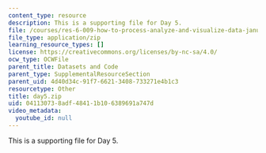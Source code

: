 ```yaml
---
content_type: resource
description: This is a supporting file for Day 5.
file: /courses/res-6-009-how-to-process-analyze-and-visualize-data-january-iap-2012/041130738adf48411b106389691a747d_day5.zip
file_type: application/zip
learning_resource_types: []
license: https://creativecommons.org/licenses/by-nc-sa/4.0/
ocw_type: OCWFile
parent_title: Datasets and Code
parent_type: SupplementalResourceSection
parent_uid: 4d40d34c-91f7-6621-3408-733271e4b1c3
resourcetype: Other
title: day5.zip
uid: 04113073-8adf-4841-1b10-6389691a747d
video_metadata:
  youtube_id: null
---
```

This is a supporting file for Day 5.